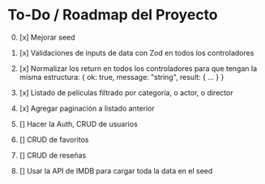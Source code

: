 # To-Do / Roadmap del Proyecto

0. [x] Mejorar seed

1. [x] Validaciones de inputs de data con Zod en todos los controladores

2. [x] Normalizar los return en todos los controladores para que tengan la misma estructura:
            { ok: true, message: "string", result: { ... } }  

3. [x] Listado de películas filtrado por categoría, o actor, o director

4. [x] Agregar paginación a listado anterior

5. [] Hacer la Auth, CRUD de usuarios

6. [] CRUD de favoritos

7. [] CRUD de reseñas

8. [] Usar la API de IMDB para cargar toda la data en el seed


